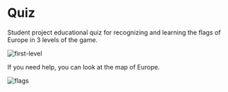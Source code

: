 # Quiz
Student project educational quiz for recognizing and learning the flags of Europe in 3 levels of the game.

![first-level](https://user-images.githubusercontent.com/16460530/153604657-1d9b96a4-df69-41fc-a77c-43077736076a.gif)


If you need help, you can look at the map of Europe.


![flags](https://user-images.githubusercontent.com/16460530/153605775-31c8482b-e9fb-4b5d-a5e8-bf6844435228.gif)
